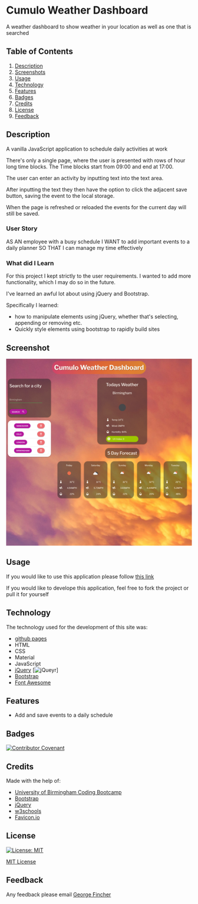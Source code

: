 # Cumulo Weather Dashboard

A weather dashboard to show weather in your location as well as one that is searched

## Table of Contents

1. [Description](#description)
2. [Screenshots](#screenshots)
3. [Usage](#usage)
4. [Technology](#technology)
5. [Features](#features)
6. [Badges](#badges)
7. [Credits](#credits)
8. [License](#license)
9. [Feedback](#feedback)

## Description

A vanilla JavaScript application to schedule daily activities at work

There's only a single page, where the user is presented with rows of hour long time blocks.
The Time blocks start from 09:00 and end at 17:00.

The user can enter an activity by inputting text into the text area.

After inputting the text they then have the option to click the adjacent save button, saving the event
to the local storage.

When the page is refreshed or reloaded the events for the current day will still be saved.

### User Story

AS AN employee with a busy schedule
I WANT to add important events to a daily planner
SO THAT I can manage my time effectively

### What did I Learn

For this project I kept strictly to the user requirements. I wanted to add more functionality, which I may do so in the future.

I've learned an awful lot about using jQuery and Bootstrap.

Specifically I learned:

- how to manipulate elements using jQuery, whether that's selecting, appending or removing etc.
- Quickly style elements using bootstrap to rapidly build sites

## Screenshot

![The weather dashboard application, with weather cards, a search form and a search history](/assets/readme-imgs/screenshot-cumulo-weather-dashboard.png)

## Usage

If you would like to use this application please follow [this link](https://theinfamousgrim.github.io/personal-work-day-scheduler/)

If you would like to develope this application, feel free to fork the project or pull it for yourself

## Technology

The technology used for the development of this site was:

- [github pages](https://pages.github.com/)
- HTML
- CSS
- Material
- JavaScript
- [jQuery](https://jquery.com/) [![jQueyr](https://img.shields.io/badge/jQuery-0769AD?style=for-the-badge&logo=jquery&logoColor=white)]
- [Bootstrap](https://getbootstrap.com/)
- [Font Awesome](https://fontawesome.com/)

## Features

- Add and save events to a daily schedule

## Badges

[![Contributor Covenant](https://img.shields.io/badge/Contributor%20Covenant-2.1-4baaaa.svg)](code_of_conduct.md)

## Credits

Made with the help of:

- [University of Birmingham Coding Bootcamp](https://www.birmingham.ac.uk/postgraduate/courses/cpd/coding-boot-camp.aspx)
- [Bootstrap](https://getbootstrap.com/)
- [jQuery](https://jquery.com/)
- [w3schools](https://www.w3schools.com/howto/howto_css_loader.asp)
- [Favicon.io](https://favicon.io/)

## License

[![License: MIT](https://img.shields.io/badge/License-MIT-yellow.svg)](https://opensource.org/licenses/MIT)

[MIT License](/LICENSE.md)

## Feedback

Any feedback please email [George Fincher](mailto:finchergeorge1@gmail.com)
